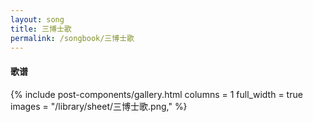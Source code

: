 ```yaml
---
layout: song
title: 三博士歌
permalink: /songbook/三博士歌
---
```


#### 歌谱

{% include post-components/gallery.html
    columns = 1
    full_width = true
    images = "/library/sheet/三博士歌.png,"
%}
